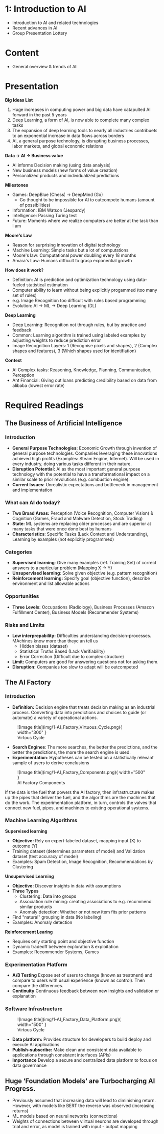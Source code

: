 # 1: Introduction to AI

- Introduction to AI and related technologies
- Recent advances in AI
- Group Presentation Lottery

# Content
- General overview & trends of AI

# Presentation
**Big Ideas List**

1. Huge increases in computing power and big data have catapulted AI forward in the past 5 years
2. Deep Learning, a form of AI, is now able to complete many complex tasks
3. The expansion of deep learning tools to nearly all industries contribuets to an exponential increase in data flows across borders
4. AI, a general purpose technology, is disrupting business processes, labor markets, and global economic relations

**Data -> AI -> Business value**

- AI informs Decision making (using data analysis)
- New business models (new forms of value creation)
- Personalized products and individualized predictions

**Milestones**

- Games: DeepBlue (Chess) -> DeepMind (Go)
	- Go thought to be impossible for AI to outcompete humans (amount of possibilities)
- Information: IBM Watson (Jeopardy)
- Intelligence: Passing Turing test
- Future: Moments where we realize computers are better at the task than I am

**Moore's Law**

- Reason for surprising innovation of digital technology
- Machine Learning: Simple tasks but a lot of computations
- Moore's law: Computational power doubling every 18 months
- Amara's Law: Humans difficult to grasp exponential growth

**How does it work?**

- Definition: AI is prediction and optimization technology using data-fueled statistical estimation
- Computer ability to learn without being explicitly progammed (too many set of rules)
- e.g. Image Recognition too difficult with rules based programming
- Evolution: AI -> ML -> Deep Learning (DL)

**Deep Learning**

- Deep Learning: Recognition not through rules, but by practice and feedback
- Common: Learning algorithm is trained using labeled examples by adjusting weights to reduce prediction error
- Image Recognition Layers: 1 (Recognise pixels and shapes), 2 (Complex shapes and features), 3 (Which shapes used for identifiation)

**Context**

- AI Complex tasks: Reasoning, Knowledge, Planning, Communication, Perception
- Ant Financial: Giving out loans predicting credibility based on data from alibaba (lowest error rate)

# Required Readings
## The Business of Artificial Intelligence
### Introduction
- **General Purpose Technologies:** Economic Growth through invention of general purpose technologies. Companies leveraging these innovations achieved high profits (Examples: Steam Engine, Internet). Will be used in every industry, doing various tasks different in their nature.
- **Disruption Potential:** AI as the most important general purpose technology with the potential to have a transformational impact on a similar scale to prior revolutions (e.g. combustion engine).
- **Current Issues:** Unrealistic expectations and bottleneck in management and implementation

### What can AI do today?
- **Two Broad Areas:** Perception (Voice Recognition, Computer Vision) & Cognition (Games, Fraud and Malware Detection, Stock Trading)
- **State:** ML systems are replacing older processes and are superior at many tasks that were once done best by humans
- **Characteristics**: Specific Tasks (Lack Context and Understanding), Learning by examples (not explicitly programmed)

### Categories
- **Supervised learning**: Give many examples (ref. Training Set) of correct answers to a particular problem (Mapping X -> Y)
- **Unsupervised learning**: Solve given objective (e.g. pattern recognition) 
- **Reinforcement learning:** Specify goal (objective function), describe environment and list allowable actions

### Opportunities
- **Three Levels:** Occupations (Radiology), Business Processes (Amazon Fulfillment Center), Business Models (Recommender Systems)

### Risks and Limits
- **Low interprepability:** Difficulties understanding decision-processes. MAchines know more than theyc an tell us
	- Hidden biases (dataset)
	- Statistical Truths Based (Lack Verifiability)
	- Error Correction (Difficult due to complex structure)
- **Limit:** Computers are good for answering questions not for asking them.
- **Disruption:** Companies too slow to adapt will be outcompeted


## The AI Factory

### Introduction
- **Definition:** Decision engine that treats decision making as an industrial process. Converting data into predictions and choices to guide (or automate) a variety of operational actions.

<figure markdown>
  ![Image title](img/1-AI_Factory_Virtuous_Cycle.png){ width="300" }
  <figcaption>Virtous Cycle</figcaption>
</figure>

- **Search Engines**: The more searches, the better the predictions, and the better the predictions, the more the search engine is used.
- **Experimentation**: Hypotheses can be tested on a statistically relevant sample of users to derive conclusions

<figure markdown>
  ![Image title](img/1-AI_Factory_Components.png){ width="500" }
  <figcaption>AI Factory Components</figcaption>
</figure>

If the data is the fuel that powers the AI factory, then infrastructure makes up the pipes that deliver the fuel, and the algorithms are the machines that do the work. The experimentation platform, in turn, controls the valves that connect new fuel, pipes, and machines to existing operational systems.

### Machine Learning Algorithms
**Supervised learning**

- **Objective:** Rely on expert-labeled dataset, mapping input (X) to outcome (Y)
- Training dataset (determines parameters of model) and Validation dataset (test accuracy of model)
- Examples: Spam Detection, Image Recognition, Recommendations by Clustering

**Unsupervised Learning**

- **Objective:** Discover insights in data with assumptions
- **Three Types**
	- Clustering: Data into groups 
	- Association rule mining: creating associations to e.g. recommend similar products
	- Anomaly detection: Whether or not new item fits prior patterns
- Find "natural" grouping in data (No labeling)
- Examples: Anomaly detection

**Reinforcement Learing**

- Requires only starting point and objective function
- Dynamic tradeoff between exploration & exploitation
- Examples: Recommender Systems, Games

### Experimentation Platform
- **A/B Testing** Expose set of users to change (known as treatment) and compare to users with usual experience (known as control). Then compare the differences.
- **Continuity** Continuous feedback between new insights and validation or explanation

### Software Infrastructure
<figure markdown>
  ![Image title](img/1-AI_Factory_Data_Platform.png){ width="500" }
  <figcaption>Virtous Cycle</figcaption>
</figure>

- **Data platform:** Provides structure for developers to build deploy and execute AI applications
- **Publish-subscribe:** Make clean and consistent data available to applications through consistent interfaces (APIs)
- **Importance** Develop a secure and centralized data platform to focus on data governance


## Huge ‘Foundation Models’ are Turbocharging AI Progress.

- Previously assumed that increasing data will lead to diminishing return. However, with models like BERT the reverse was observed (increasing returns)
- ML models based on neural networks (connections)
- Weights of connections between viirtual neurons are developed through trial and error, as model is trained with input - output mapping

